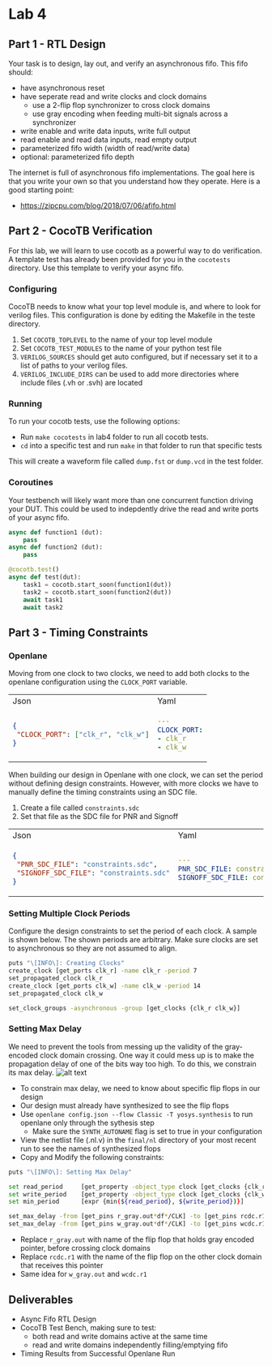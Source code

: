 
# Lab 4

## Part 1 - RTL Design

Your task is to design, lay out, and verify an asynchronous fifo.
This fifo should:

- have asynchronous reset
- have seperate read and write clocks and clock domains
  - use a 2-flip flop synchronizer to cross clock domains
  - use gray encoding when feeding multi-bit signals across a synchronizer
- write enable and write data inputs, write full output
- read enable and read data inputs, read empty output
- parameterized fifo width (width of read/write data)
- optional: parameterized fifo depth

The internet is full of asynchronous fifo implementations. The goal here is that you write your own so that you understand how they operate.
Here is a good starting point:

- <https://zipcpu.com/blog/2018/07/06/afifo.html>

## Part 2 - CocoTB Verification

For this lab, we will learn to use cocotb as a powerful way to do verification. A template test has already been provided for you in the `cocotests` directory. Use this template to verify your async fifo.

### Configuring

CocoTB needs to know what your top level module is, and where to look for verilog files. This configuration is done by editing the Makefile in the teste directory.

1. Set `COCOTB_TOPLEVEL` to the name of your top level module
2. Set `COCOTB_TEST_MODULES` to the name of your python test file
3. `VERILOG_SOURCES` should get auto configured, but if necessary set it to a list of paths to your verilog files.
4. `VERILOG_INCLUDE_DIRS` can be used to add more directories where include files (.vh or .svh) are located

### Running

To run your cocotb tests, use the following options:

- Run `make cocotests` in lab4 folder to run all cocotb tests.
- `cd` into a specific test and run `make` in that folder to run that specific tests

This will create a waveform file called `dump.fst` or `dump.vcd` in the test folder.

### Coroutines

Your testbench will likely want more than one concurrent function driving your DUT. This could be used to indepdently drive the read and write ports of your async fifo.

```Python
async def function1 (dut):
    pass
async def function2 (dut):
    pass

@cocotb.test()
async def test(dut):
    task1 = cocotb.start_soon(function1(dut))
    task2 = cocotb.start_soon(function2(dut))
    await task1
    await task2
```

## Part 3 - Timing Constraints

### Openlane

Moving from one clock to two clocks, we need to add both clocks to the openlane configuration using the `CLOCK_PORT` variable.

<table><tr><td> Json </td> <td> Yaml </td></tr><tr><td>

```Json
{
 "CLOCK_PORT": ["clk_r", "clk_w"]
}
```

</td><td>

```Yaml
---
CLOCK_PORT:
- clk_r
- clk_w

```

</td></tr></table>

When building our design in Openlane with one clock, we can set the period without defining design constraints. However, with more clocks we have to manually define the timing constraints using an SDC file.

1. Create a file called `constraints.sdc`
2. Set that file as the SDC file for PNR and Signoff

<table><tr><td> Json </td> <td> Yaml </td></tr><tr><td>

```Json
{
 "PNR_SDC_FILE": "constraints.sdc",
 "SIGNOFF_SDC_FILE": "constraints.sdc"
}
```

</td><td>

```Yaml
---
PNR_SDC_FILE: constraints.sdc
SIGNOFF_SDC_FILE: constraints.sdc

```

</td></tr></table>

### Setting Multiple Clock Periods

Configure the design constraints to set the period of each clock. A sample is shown below. The shown periods are arbitrary. Make sure clocks are set to asynchronous so they are not assumed to align.

```bash
puts "\[INFO\]: Creating Clocks"
create_clock [get_ports clk_r] -name clk_r -period 7
set_propagated_clock clk_r
create_clock [get_ports clk_w] -name clk_w -period 14
set_propagated_clock clk_w

set_clock_groups -asynchronous -group [get_clocks {clk_r clk_w}]
```

### Setting Max Delay

We need to prevent the tools from messing up the validity of the gray-encoded clock domain crossing. One way it could mess up is to make the propagation delay of one of the bits way too high. To do this, we constrain its max delay.
![alt text](docs/delay.png)

- To constrain max delay, we need to know about specific flip flops in our design
- Our design must already have synthesized to see the flip flops
- Use `openlane config.json --flow Classic -T yosys.synthesis` to run openlane only through the sythesis step
  - Make sure the `SYNTH_AUTONAME` flag is set to true in your configuration
- View the netlist file (.nl.v) in the `final/nl` directory of your most recent run to see the names of synthesized flops
- Copy and Modify the following constraints:

```bash
puts "\[INFO\]: Setting Max Delay"

set read_period     [get_property -object_type clock [get_clocks {clk_r}] period]
set write_period    [get_property -object_type clock [get_clocks {clk_w}] period]
set min_period      [expr {min(${read_period}, ${write_period})}]

set_max_delay -from [get_pins r_gray.out*df*/CLK] -to [get_pins rcdc.r1*df*/D] $min_period
set_max_delay -from [get_pins w_gray.out*df*/CLK] -to [get_pins wcdc.r1*df*/D] $min_period
```

- Replace `r_gray.out` with name of the flip flop that holds gray encoded pointer, before crossing clock domains
- Replace `rcdc.r1` with the name of the flip flop on the other clock domain that receives this pointer
- Same idea for `w_gray.out` and `wcdc.r1`

## Deliverables

- Async Fifo RTL Design
- CocoTB Test Bench, making sure to test:
  - both read and write domains active at the same time
  - read and write domains independently filling/emptying fifo
- Timing Results from Successful Openlane Run
